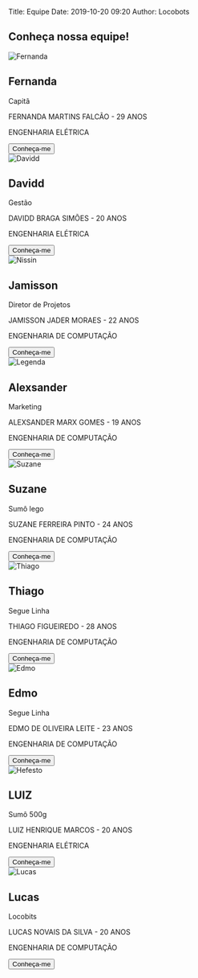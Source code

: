 Title: Equipe
Date: 2019-10-20 09:20
Author: Locobots

## Conheça nossa equipe!
<div class="backgroud">
  <section class="card_view">
    <div class="cartao_equipe card">
      <img class = "imagem imag-card" src = '../images/equipe/Fernanda.jpg' alt="Fernanda">
      <div class="texto">
        <h2>Fernanda</h2>
        <p class="title">Capitã</p>
        <p>FERNANDA MARTINS FALCÃO - 29 ANOS</p>
	      <p>ENGENHARIA ELÉTRICA</p>
      </div>
      <button class="button" onclick="window.location.href='https://www.instagram.com/p/B16MaQqJBbm'">Conheça-me</button>
    </div>
    <div class="cartao_equipe card">
      <img class = "imagem imag-card" src = '../images/equipe/davidd.jpg' alt="Davidd">
      <div class="texto">
        <h2>Davidd</h2>
        <p class="title">Gestão</p>
        <p>DAVIDD BRAGA SIMÕES - 20 ANOS</p>
	      <p>ENGENHARIA ELÉTRICA</p>
        </div>
        <button class="button" onclick="window.location.href='https://www.instagram.com/p/B2XsLuxAgNy/">Conheça-me</button>
    </div>
    <div class="cartao_equipe card">
      <img class = "imagem imag-card" src = '../images/equipe/nissin.jpg' alt="Nissin">
      <div class="texto">
        <h2 class>Jamisson</h2>
        <p class="title">Diretor de Projetos</p>
        <p>JAMISSON JADER MORAES - 22 ANOS</p>
	      <p>ENGENHARIA DE COMPUTAÇÃO</p>
      </div>
      <button class="button" onclick="window.location.href='https://www.instagram.com/p/B1_a3Adpotd/'">Conheça-me</button>
    </div>
  </section>
  <section class="card_view">
    <div class="cartao_equipe card">
      <img class = "imagem imag-card" src = '../images/equipe/legend.jpg' alt="Legenda">
      <div class="texto">
        <h2>Alexsander</h2>
        <p class="title">Marketing</p>
        <p>ALEXSANDER MARX GOMES - 19 ANOS</p>
	      <p>ENGENHARIA DE COMPUTAÇÃO</p>
        </div>
      <button class="button" onclick="window.location.href='https://www.instagram.com/p/B2EjXXkg4FB/'">Conheça-me</button>
    </div>
    <div class="cartao_equipe card">
      <img class = "imagem imag-card" src = '../images/equipe/suzane.jpg' alt="Suzane">
      <div class="texto">
        <h2>Suzane</h2>
        <p class="title">Sumô lego</p>
        <p>SUZANE FERREIRA PINTO - 24 ANOS</p>
	      <p>ENGENHARIA DE COMPUTAÇÃO</p>
        </div>
      <button class="button" onclick="window.location.href='https://www.instagram.com/p/B2OvG2Pp9bm/'">Conheça-me</button>
    </div>
    <div class="cartao_equipe card">
      <img class = "imagem imag-card" src = '../images/equipe/thiago.jpg' alt="Thiago">
      <div class="texto">
        <h2>Thiago</h2>
        <p class="title">Segue Linha</p>
        <p>THIAGO FIGUEIREDO - 28 ANOS</p>
	      <p>ENGENHARIA DE COMPUTAÇÃO</p>
      </div>
      <button class="button" onclick="window.location.href='https://www.instagram.com/p/B364cFvptpt/'">Conheça-me</button>
    </div>
  </section>
  <section class="card_view">
    <div class="cartao_equipe card">
    <img class = "imagem imag-card" src = '../images/equipe/edmo.jpg' alt="Edmo">
      <div class="texto">
        <h2>Edmo</h2>
        <p class="title">Segue Linha</p>
        <p>EDMO DE OLIVEIRA LEITE - 23 ANOS</p>
	      <p>ENGENHARIA DE COMPUTAÇÃO</p>
      </div>
      <button class="button" onclick="window.location.href='https://www.instagram.com/p/B6QVTdSpjy8/'">Conheça-me</button>
    </div>
    <div class="cartao_equipe card">
      <img class = "imagem imag-card" src = '../images/equipe/hefesto.jpg' alt="Hefesto">
      <div class="texto">
        <h2>LUIZ</h2>
        <p class="title">Sumô 500g</p>
        <p>LUIZ HENRIQUE MARCOS - 20 ANOS</p>
	      <p>ENGENHARIA ELÉTRICA</p>
      </div>
      <button class="button" onclick="window.location.href='https://www.instagram.com/locobots.ufop/'">Conheça-me</button>
    </div>
    <div class="cartao_equipe card">
    <img class = "imagem imag-card" src = '../images/equipe/lucas.jpg' alt="Lucas" >
      <div class="texto">
        <h2>Lucas</h2>
        <p class="title">Locobits</p>
        <p>LUCAS NOVAIS DA SILVA - 20 ANOS</p>
	      <p>ENGENHARIA DE COMPUTAÇÃO</p>
      </div>
      <button class="button" onclick="window.location.href='https://www.instagram.com/p/B4AM1JLJURM/'">Conheça-me</button>
    </div>
  </section>
</div>
